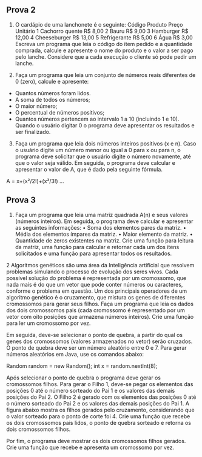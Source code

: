 ## Prova 2
1) O cardápio de uma lanchonete é o seguinte:
Código Produto Preço Unitário
1 Cachorro quente R$ 8,00
2 Bauru R$ 9,00
3 Hamburger R$ 12,00
4 Cheeseburger R$ 13,00
5 Refrigerante R$ 5,00
6 Água R$ 3,00
Escreva um programa que leia o código do item pedido e a quantidade comprada, calcule
e apresente o nome do produto e o valor a ser pago pelo lanche. Considere que a cada execução
o cliente só pode pedir um lanche.

2) Faça um programa que leia um conjunto de números reais diferentes de 0 (zero), calcule e
apresente:
- Quantos números foram lidos.
- A soma de todos os números;
- O maior número;
- O percentual de números positivos;
- Quantos números pertencem ao intervalo 1 a 10 (incluindo 1 e 10).
Quando o usuário digitar 0 o programa deve apresentar os resultados e ser finalizado.

3) Faça um programa que leia dois números inteiros positivos (x e n). Caso o usuário digite
um número menor ou igual a 0 para x ou para n, o programa deve solicitar que o usuário digite o
número novamente, até que o valor seja válido. Em seguida, o programa deve calcular e
apresentar o valor de A, que é dado pela seguinte fórmula.

  A = x+(x²/2!)+(x³/3!) ...
  
  ## Prova 3
  
1)  Faça um programa que leia uma matriz quadrada A(n) e seus valores (números inteiros).
Em seguida, o programa deve calcular e apresentar as seguintes informações:
• Soma dos elementos pares da matriz.
• Média dos elementos ímpares da matriz.
• Maior elemento da matriz.
• Quantidade de zeros existentes na matriz.
Crie uma função para leitura da matriz, uma função para calcular e retornar cada um dos itens
solicitados e uma função para apresentar todos os resultados.


2 Algoritmos genéticos são uma área da Inteligência artificial que resolvem problemas
simulando o processo de evolução dos seres vivos. Cada possível solução do problema é
representada por um cromossomo, que nada mais é do que um vetor que pode conter números ou
caracteres, conforme o problema em questão. Um dos principais operadores de um algoritmo
genético é o cruzamento, que mistura os genes de diferentes cromossomos para gerar seus filhos.
Faça um programa que leia os dados dos dois cromossomos pais (cada cromossomo é
representado por um vetor com oito posições que armazena números inteiros). Crie uma função
para ler um cromossomo por vez.

Em seguida, deve-se selecionar o ponto de quebra, a partir do qual os genes dos cromossomos
(valores armazenados no vetor) serão cruzados. O ponto de quebra deve ser um número aleatório
entre 0 e 7. Para gerar números aleatórios em Java, use os comandos abaixo:

Random random = new Random();
int x = random.nextInt(8);

Após selecionar o ponto de quebra o programa deve gerar os cromossomos filhos. Para gerar o
Filho 1, deve-se pegar os elementos das posições 0 até o número sorteado do Pai 1 e os valores
das demais posições do Pai 2. O Filho 2 é gerado com os elementos das posições 0 até o número
sorteado do Pai 2 e os valores das demais posições do Pai 1. A figura abaixo mostra os filhos
gerados pelo cruzamento, considerando que o valor sorteado para o ponto de corte foi 4. Crie uma
função que recebe os dois cromossomos pais lidos, o ponto de quebra sorteado e retorna os dois
cromossomos filhos.

Por fim, o programa deve mostrar os dois cromossomos filhos gerados. Crie uma função que
recebe e apresenta um cromossomo por vez.
